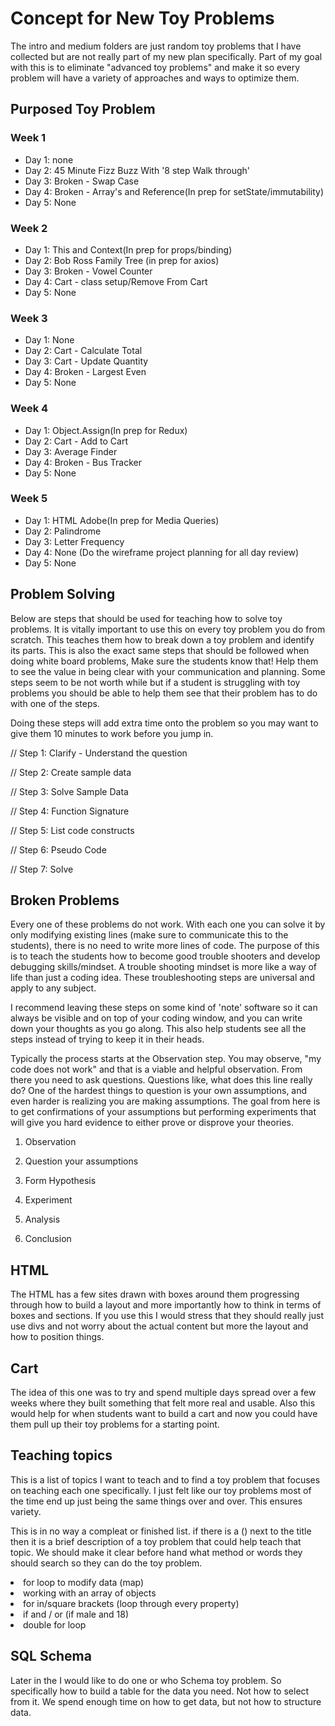 # Concept for New Toy Problems

The intro and medium folders are just random toy problems that I have collected but are not really part of my new plan specifically. Part of my goal with this is to eliminate "advanced toy problems" and make it so every problem will have a variety of approaches and ways to optimize them.

## Purposed Toy Problem

### Week 1
  <ul>
    <li>Day 1: none</li>
    <li>Day 2: 45 Minute Fizz Buzz With '8 step Walk through'</li>
    <li>Day 3: Broken - Swap Case</li>
    <li>Day 4: Broken - Array's and Reference(In prep for setState/immutability)</li>
    <li>Day 5: None</li>
  </ul>

### Week 2
<ul>
  <li>Day 1: This and Context(In prep for props/binding)</li>
  <li>Day 2: Bob Ross Family Tree (in prep for axios)</li>
  <li>Day 3: Broken - Vowel Counter</li>
  <li>Day 4: Cart - class setup/Remove From Cart</li>
  <li>Day 5: None</li>
</ul>

### Week 3
<ul>
  <li>Day 1: None</li>
  <li>Day 2: Cart - Calculate Total</li>
  <li>Day 3: Cart - Update Quantity</li>
  <li>Day 4: Broken - Largest Even</li>
  <li>Day 5: None</li>
</ul>

### Week 4
<ul>
  <li>Day 1: Object.Assign(In prep for Redux)</li>
  <li>Day 2: Cart - Add to Cart</li>
  <li>Day 3: Average Finder</li>
  <li>Day 4: Broken - Bus Tracker</li>
  <li>Day 5: None</li>
</ul>

### Week 5
<ul>
  <li>Day 1: HTML Adobe(In prep for Media Queries)</li>
  <li>Day 2: Palindrome</li>
  <li>Day 3: Letter Frequency</li>
  <li>Day 4: None (Do the wireframe project planning for all day review)</li>
  <li>Day 5: None</li>
</ul>

## Problem Solving

Below are steps that should be used for teaching how to solve toy problems. It is vitally important to use this on every toy problem you do from scratch. This teaches them how to break down a toy problem and identify its parts. This is also the exact same steps that should be followed when doing white board problems, Make sure the students know that! Help them to see the value in being clear with your communication and planning. Some steps seem to be not worth while but if a student is struggling with toy problems you should be able to help them see that their problem has to do with one of the steps.

Doing these steps will add extra time onto the problem so you may want to give them 10 minutes to work before you jump in.

// Step 1: Clarify - Understand the question

// Step 2: Create sample data

// Step 3: Solve Sample Data

// Step 4: Function Signature

// Step 5: List code constructs

// Step 6: Pseudo Code

// Step 7: Solve

## Broken Problems

Every one of these problems do not work. With each one you can solve it by only modifying existing lines (make sure to communicate this to the students), there is no need to write more lines of code. The purpose of this is to teach the students how to become good trouble shooters and develop debugging skills/mindset. A trouble shooting mindset is more like a way of life than just a coding idea. These troubleshooting steps are universal and apply to any subject.

I recommend leaving these steps on some kind of 'note' software so it can always be visible and on top of your coding window, and you can write down your thoughts as you go along. This also help students see all the steps instead of trying to keep it in their heads.

Typically the process starts at the Observation step. You may observe, "my code does not work" and that is a viable and helpful observation. From there you need to ask questions. Questions like, what does this line really do? One of the hardest things to question is your own assumptions, and even harder is realizing you are making assumptions. The goal from here is to get confirmations of your assumptions but performing experiments that will give you hard evidence to either prove or disprove your theories.

1. Observation

2. Question your assumptions

3. Form Hypothesis

4. Experiment

5. Analysis

6. Conclusion

## HTML

The HTML has a few sites drawn with boxes around them progressing through how to build a layout and more importantly how to think in terms of boxes and sections. If you use this I would stress that they should really just use divs and not worry about the actual content but more the layout and how to position things.

## Cart

The idea of this one was to try and spend multiple days spread over a few weeks where they built something that felt more real and usable. Also this would help for when students want to build a cart and now you could have them pull up their toy problems for a starting point.

## Teaching topics

This is a list of topics I want to teach and to find a toy problem that focuses on teaching each one specifically. I just felt like our toy problems most of the time end up just being the same things over and over. This ensures variety.

This is in no way a compleat or finished list. if there is a () next to the title then it is a brief description of a toy problem that could help teach that topic. We should make it clear before hand what method or words they should search so they can do the toy problem.

<li>for loop to modify data (map)</li>
<li>working with an array of objects</li>
<li>for in/square brackets (loop through every property)</li>
<li>if and / or (if male and 18)</li>
<li>double for loop</li>

## SQL Schema

Later in the I would like to do one or who Schema toy problem. So specifically how to build a table for the data you need. Not how to select from it. We spend enough time on how to get data, but not how to structure data.